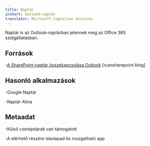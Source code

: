 ```yaml
---
title: Naptár
inshort: Outlook-naptár
translator: Microsoft Cognitive Services
---
```


Naptár is az Outlook-naptárban jelennek meg az Office 365 szolgáltatásban.

Források
---------

-[A SharePoint-naptár összekapcsolása
    Outlook](http://icsh.pt/SPandOutlook) \[icansharepoint blog\]

Hasonló alkalmazások
--------------------

-Google Naptár

-Naptár Alma

Metaadat
--------

-Külső cserépdarab van támogatott

-A elérhető részére iskolapad és mozgatható app

